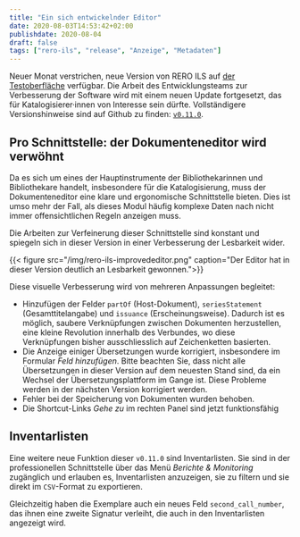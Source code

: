 ```yaml
---
title: "Ein sich entwickelnder Editor"
date: 2020-08-03T14:53:42+02:00
publishdate: 2020-08-04
draft: false
tags: ["rero-ils", "release", "Anzeige", "Metadaten"]
---
```


Neuer Monat verstrichen, neue Version von RERO ILS auf [der Testoberfläche][1] verfügbar. Die Arbeit des Entwicklungsteams zur Verbesserung der Software wird mit einem neuen Update fortgesetzt, das für Katalogisierer·innen von Interesse sein dürfte. Vollständigere Versionshinweise sind auf Github zu finden: [`v0.11.0`][2].

<!--more-->

## Pro Schnittstelle: der Dokumenteneditor wird verwöhnt

Da es sich um eines der Hauptinstrumente der Bibliothekarinnen und Bibliothekare handelt, insbesondere für die Katalogisierung, muss der Dokumenteneditor eine klare und ergonomische Schnittstelle bieten. Dies ist umso mehr der Fall, als dieses Modul häufig komplexe Daten nach nicht immer offensichtlichen Regeln anzeigen muss.

Die Arbeiten zur Verfeinerung dieser Schnittstelle sind konstant und spiegeln sich in dieser Version in einer Verbesserung der Lesbarkeit wider.

{{< figure src="/img/rero-ils-improvededitor.png" caption="Der Editor hat in dieser Version deutlich an Lesbarkeit gewonnen.">}}

Diese visuelle Verbesserung wird von mehreren Anpassungen begleitet: 
* Hinzufügen der Felder `partOf` (Host-Dokument), `seriesStatement` (Gesamttitelangabe) und `issuance` (Erscheinungsweise). Dadurch ist es möglich, saubere Verknüpfungen zwischen Dokumenten herzustellen, eine kleine Revolution innerhalb des Verbundes, wo diese Verknüpfungen bisher ausschliesslich auf Zeichenketten basierten.
* Die Anzeige einiger Übersetzungen wurde korrigiert, insbesondere im Formular _Feld hinzufügen_. Bitte beachten Sie, dass nicht alle Übersetzungen in dieser Version auf dem neuesten Stand sind, da ein Wechsel der Übersetzungsplattform im Gange ist. Diese Probleme werden in der nächsten Version korrigiert werden.
* Fehler bei der Speicherung von Dokumenten wurden behoben.
* Die Shortcut-Links _Gehe zu_ im rechten Panel sind jetzt funktionsfähig

## Inventarlisten

Eine weitere neue Funktion dieser `v0.11.0` sind Inventarlisten. Sie sind in der professionellen Schnittstelle über das Menü _Berichte & Monitoring_ zugänglich und erlauben es, Inventarlisten anzuzeigen, sie zu filtern und sie direkt im `CSV`-Format zu exportieren.

Gleichzeitig haben die Exemplare auch ein neues Feld `second_call_number`, das ihnen eine zweite Signatur verleiht, die auch in den Inventarlisten angezeigt wird.

[1]: https://ils.test.rero.ch
[2]: https://github.com/rero/rero-ils/blob/master/RELEASE-NOTES.rst#v0110